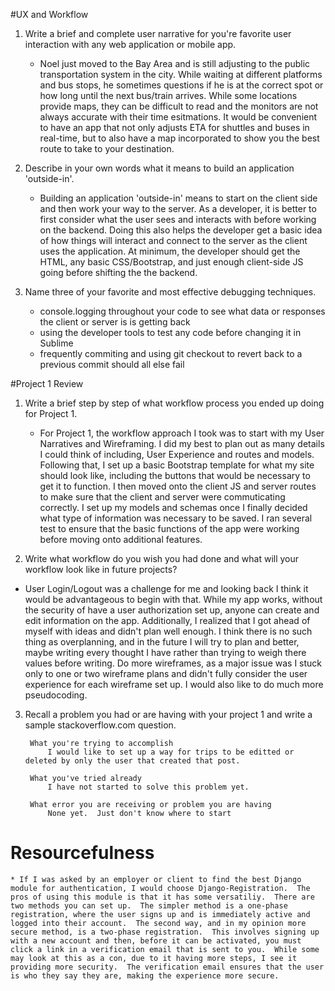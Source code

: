 #UX and Workflow

1. Write a brief and complete user narrative for you're favorite user interaction with any web application or mobile app.
	* Noel just moved to the Bay Area and is still adjusting to the public transportation system in the city.  While waiting at different platforms and bus stops, he sometimes questions if he is at the correct spot or how long until the next bus/train arrives.  While some locations provide maps, they can be difficult to read and the monitors are not always accurate with their time esitmations.  It would be convenient to have an app that not only adjusts ETA for shuttles and buses in real-time, but to also have a map incorporated to show you the best route to take to your destination.

2. Describe in your own words what it means to build an application 'outside-in'.
	* Building an application 'outside-in' means to start on the client side and then work your way to the server.  As a developer, it is better to first consider what the user sees and interacts with before working on the backend.  Doing this also helps the developer get a basic idea of how things will interact and connect to the server as the client uses the application.  At minimum, the developer should get the HTML, any basic CSS/Bootstrap, and just enough client-side JS going before shifting the the backend.

3. Name three of your favorite and most effective debugging techniques.
	* console.logging throughout your code to see what data or responses the client or server is is getting back
	* using the developer tools to test any code before changing it in Sublime
	* frequently commiting and using git checkout to revert back to a previous commit should all else fail


#Project 1 Review

1. Write a brief step by step of what workflow process you ended up doing for Project 1.
	* For Project 1, the workflow approach I took was to start with my User Narratives and Wireframing.  I did my best to plan out as many details I could think of including, User Experience and routes and models.  Following that, I set up a basic Bootstrap template for what my site should look like, including the buttons that would be necessary to get it to function.  I then moved onto the client JS and server routes to make sure that the client and server were commuticating correctly.  I set up my models and schemas once I finally decided what type of information was necessary to be saved.  I ran several test to ensure that the basic functions of the app were working before moving onto additional features.

2. Write what workflow do you wish you had done and what will your workflow look like in future projects?
 * User Login/Logout was a challenge for me and looking back I think it would be advantageous to begin with that.  While my app works, without the security of have a user authorization set up, anyone can create and edit information on the app.  Additionally, I realized that I got ahead of myself with ideas and didn't plan well enough.  I think there is no such thing as overplanning, and in the future I will try to plan and better, maybe writing every thought I have rather than trying to weigh there values before writing.  Do more wireframes, as a major issue was I stuck only to one or two wireframe plans and didn't fully consider the user experience for each wireframe set up.  I would also like to do much more pseudocoding.

3. Recall a problem you had or are having with your project 1 and write a sample stackoverflow.com question.

		What you're trying to accomplish
			I would like to set up a way for trips to be editted or deleted by only the user that created that post.

		What you've tried already
			I have not started to solve this problem yet.

		What error you are receiving or problem you are having
			None yet.  Just don't know where to start

# Resourcefulness
	* If I was asked by an employer or client to find the best Django module for authentication, I would choose Django-Registration.  The pros of using this module is that it has some versatiliy.  There are two methods you can set up.  The simpler method is a one-phase registration, where the user signs up and is immediately active and logged into their account.  The second way, and in my opinion more secure method, is a two-phase registration.  This involves signing up with a new account and then, before it can be activated, you must click a link in a verification email that is sent to you.  While some may look at this as a con, due to it having more steps, I see it providing more security.  The verification email ensures that the user is who they say they are, making the experience more secure.


